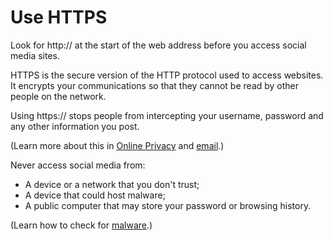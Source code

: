 [Title]: # (Access sites securely)
[Order]: # (0.1)

# Use HTTPS

Look for http:// at the start of the web address before you access social media sites. 

HTTPS is the secure version of the HTTP protocol used to access websites. It encrypts your communications so that they cannot be read by other people on the network.

Using https:// stops people from intercepting your username, password and any other information you post. 

(Learn more about this in [Online Privacy](umbrella://communications/online-privacy/advanced) and [email](umbrella://lesson/email/0).) 

Never access social media from:

*	A device or a network that you don't trust; 
*	A device that could host malware;
*	A public computer that may store your password or browsing history.

(Learn how to check for [malware](umbrella://lesson/malware/0).)
